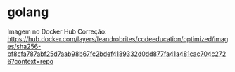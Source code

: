 # golang
Imagem no Docker Hub
Correção: https://hub.docker.com/layers/leandrobrites/codeeducation/optimized/images/sha256-bf8cfa787abf25d7aab98b67fc2bdef4189332d0dd877fa41a481cac704c2726?context=repo
